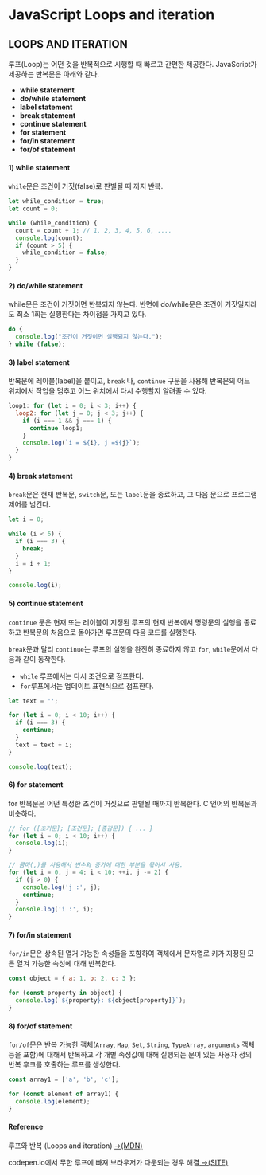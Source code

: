 # JavaScript Loops and iteration

## LOOPS AND ITERATION

루프\(Loop\)는 어떤 것을 반복적으로 시행할 때 빠르고 간편한 제공한다. JavaScript가 제공하는 반복문은 아래와 같다.

* **while statement**
* **do/while statement**
* **label statement**
* **break statement**
* **continue statement**
* **for statement**
* **for/in statement**
* **for/of statement**

#### 1\) while statement

`while`문은 조건이 거짓\(false\)로 판별될 때 까지 반복.

```javascript
let while_condition = true;
let count = 0;

while (while_condition) {
  count = count + 1; // 1, 2, 3, 4, 5, 6, ....
  console.log(count);
  if (count > 5) {
    while_condition = false;
  }
}
```

#### 2\) do/while statement

while문은 조건이 거짓이면 반복되지 않는다. 반면에 do/while문은 조건이 거짓일지라도 최소 1회는 실행한다는 차이점을 가지고 있다.

```javascript
do {
  console.log("조건이 거짓이면 실행되지 않는다.");
} while (false);
```

#### 3\) label statement

반복문에 레이블\(label\)을 붙이고, `break` 나, `continue` 구문을 사용해 반복문의 어느 위치에서 작업을 멈추고 어느 위치에서 다시 수행할지 알려줄 수 있다.

```javascript
loop1: for (let i = 0; i < 3; i++) {
  loop2: for (let j = 0; j < 3; j++) {
    if (i === 1 && j === 1) {
      continue loop1;
    }
    console.log(`i = ${i}, j =${j}`);
  }
}

```

####  4\) break statement

 `break`문은 현재 반복문, `switch`문, 또는 `label`문을 종료하고, 그 다음 문으로 프로그램 제어를 넘긴다.

```javascript
let i = 0;

while (i < 6) {
  if (i === 3) {
    break;
  }
  i = i + 1;
}

console.log(i);
```

#### 5\) continue **statement**

`continue` 문은 현재 또는 레이블이 지정된 루프의 현재 반복에서 명령문의 실행을 종료하고 반복문의 처음으로 돌아가면 루프문의 다음 코드를 실행한다. 

`break`문과 달리 `continue`는 루프의 실행을 완전히 종료하지 않고 `for`, `while`문에서 다음과 같이 동작한다.

* `while` 루프에서는 다시 조건으로 점프한다.
* `for`루프에서는 업데이트 표현식으로 점프한다.

```javascript
let text = '';

for (let i = 0; i < 10; i++) {
  if (i === 3) {
    continue;
  }
  text = text + i;
}

console.log(text);
```

#### 6\) for statement

for 반복문은 어떤 특정한 조건이 거짓으로 판별될 때까지 반복한다. C 언어의 반복문과 비슷하다.

```javascript
// for ([초기문]; [조건문]; [증감문]) { ... }
for (let i = 0; i < 10; i++) {
  console.log(i);
}

// 콤마(,)를 사용해서 변수와 증가에 대한 부분을 묶어서 사용.
for (let i = 0, j = 4; i < 10; ++i, j -= 2) {
  if (j > 0) {
    console.log('j :', j);
    continue;
  }
  console.log('i :', i);
}
```

#### 7\) for/in statement

`for/in`문은 상속된 열거 가능한 속성들을 포함하여 객체에서 문자열로 키가 지정된 모든 열겨 가능한 속성에 대해 반복한다.

```javascript
const object = { a: 1, b: 2, c: 3 };

for (const property in object) {
  console.log(`${property}: ${object[property]}`);
}
```

#### 8\) for/of statement

`for/of`문은 반복 가능한 객체\(`Array`, `Map`, `Set`, `String`, `TypeArray`, `arguments` 객체 등을 포함\)에 대해서 반복하고 각 개별 속성값에 대해 실행되는 문이 있는 사용자 정의 반복 후크를 호출하는 루프를 생성한다.

```javascript
const array1 = ['a', 'b', 'c'];

for (const element of array1) {
  console.log(element);
}
```

#### Reference

루프와 반복 \(Loops and iteration\) [→\(MDN\)](https://developer.mozilla.org/ko/docs/Web/JavaScript/Guide/Loops_and_iteration)

codepen.io에서 무한 루프에 빠져 브라우저가 다운되는 경우 해결[ →\(SITE\)](https://blog.codepen.io/documentation/features/turn-off-javascript-in-previews/)

